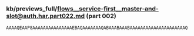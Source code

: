 ### kb/previews_full/flows__service-first__master-and-slot@auth.har.part022.md (part 002)

```md
AAAAQEAAP8AAAAAAAAAAAAAAAEBAQAAAAAAAQABAAABAAABAAAAAAAAAAAAAAAAAAAAAQ
```

```
